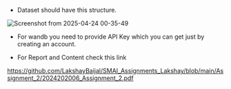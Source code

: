 - Dataset should have this structure.

![Screenshot from 2025-04-24 00-35-49](https://github.com/user-attachments/assets/00a7b802-39ec-4d10-a931-a75f099e45d2)


- For wandb you need to provide API Key which you can get just by creating an account.

- For Report and Content check this link

https://github.com/LakshayBaijal/SMAI_Assignments_Lakshay/blob/main/Assignment_2/2024202006_Assignment_2.pdf

